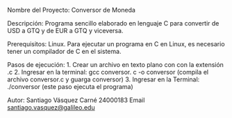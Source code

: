 Nombre del Proyecto:    Conversor de Moneda

Descripción:            Programa sencillo elaborado en lenguaje C para convertir de USD a GTQ y de EUR a GTQ y viceversa.

Prerequisitos:          Linux. Para ejecutar un programa en C en Linux, es necesario tener un compilador de C en el sistema.

Pasos de ejecución:     1. Crear un archivo en texto plano con con la extensión .c
                        2. Ingresar en la terminal: gcc conversor. c -o conversor (compila el archivo conversor.c y guarga conversor)
                        3. Ingresar en la Terminal: ./conversor (este paso ejecuta el programa)
                        
Autor:                  Santiago Vásquez
                        Carné 24000183
                        Email santiago.vasquez@galileo.edu
